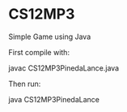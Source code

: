 # CS12MP3
Simple Game using Java

First compile with:

javac CS12MP3PinedaLance.java

Then run:

java CS12MP3PinedaLance
